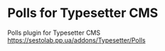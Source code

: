 # Polls for Typesetter CMS
Polls plugin for Typesetter CMS https://sestolab.pp.ua/addons/Typesetter/Polls

